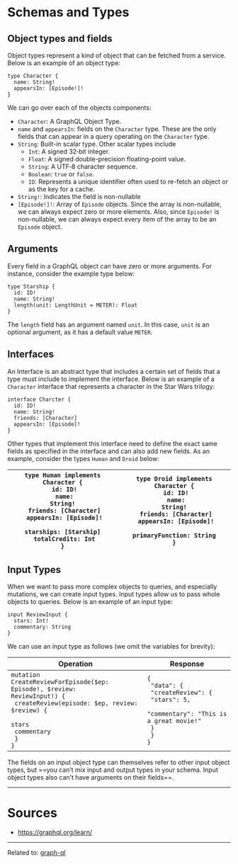 # Schemas and Types

## Object types and fields

Object types represent a kind of object that can be fetched from a service. Below is an example of an object type:

```
type Character {
  name: String!
  appearsIn: [Episode!]!
}
```

We can go over each of the objects components:
- `Character`: A GraphQL Object Type.
- `name` and `appearsIn`: fields on the `Character` type. These are the only fields that can appear in a query operating on the `Character` type.
- `String`: Built-in scalar type. Other scalar types include
	- `Int`: A signed 32‐bit integer.
	- `Float`: A signed double-precision floating-point value.
	- `String`: A UTF‐8 character sequence.
	- `Boolean`: `true` or `false`.
	- `ID`: Represents a unique identifier often used to re-fetch an object or as the key for a cache.
- `String!`: Indicates the field is non-nullable
- `[Episode!]!`: Array of `Episode` objects. Since the array is non-nullable, we can always expect zero or more elements. Also, since `Episode!` is non-nullable, we can always expect every item of the array to be an `Episode` object.


## Arguments

Every field in a GraphQL object can have zero or more arguments. For instance, consider the example type below:

```
type Starship {
  id: ID!
  name: String!
  length(unit: LengthUnit = METER): Float
}
```

The `length` field has an argument named `unit`. In this case, `unit` is an optional argument, as it has a default value `METER`.

## Interfaces

An Interface is an abstract type that includes a certain set of fields that a type must include to implement the interface. Below is an example of a `Character` interface that represents a character in the Star Wars trilogy:

```
interface Charcter {
  id: ID!
  name: String!
  friends: [Character]
  appearsIn: [Episode]!
}
```

Other types that implement this interface need to define the exact same fields as specified in the interface and can also add new fields. As an example, consider the types `Human`  and `Droid` below:

| <code>type Human implements Character {<br>  id: ID!<br>  name: String!<br>  friends: [Character]<br>  appearsIn: [Episode]!<br>  starships: [Starship]<br>  totalCredits: Int<br>}<br></code> | <code>type Droid implements Character {<br>  id: ID!<br>  name: String!<br>  friends: [Character]<br>  appearsIn: [Episode]!<br>  primaryFunction: String<br>}<br></code> |
| ---------------------------------------------------------------------------------------------------------------------------------------------------------------------------------------------- | ------------------------------------------------------------------------------------------------------------------------------------------------------------------------- |

## Input Types

When we want to pass more complex objects to queries, and especially mutations, we can create input types. Input types allow us to pass whole objects to queries. Below is an example of an input type:

```
input ReviewInput {
  stars: Int!
  commentary: String
}
```


We can use an input type as follows (we omit the variables for brevity):

| Operation                                                                                                                                                                              | Response                                                                                                                                             |
| -------------------------------------------------------------------------------------------------------------------------------------------------------------------------------------- | ---------------------------------------------------------------------------------------------------------------------------------------------------- |
| <code>mutation CreateReviewForEpisode($ep: Episode!, $review: ReviewInput!) {<br>  createReview(episode: $ep, review: $review) {<br>    stars<br>    commentary<br>  }<br>}<br></code> | <code>{<br>  "data": {<br>    "createReview": {<br>      "stars": 5,<br>      "commentary": "This is a great movie!"<br>    }<br>  }<br>}<br></code> |

The fields on an input object type can themselves refer to other input object types, but ==you can’t mix input and output types in your schema. Input object types also can’t have arguments on their fields==.

---
# Sources
- https://graphql.org/learn/

---

Related to: [graph-ql](graph-ql)